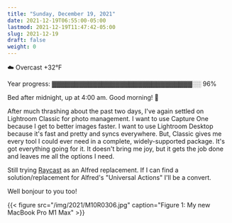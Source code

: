```yaml
---
title: "Sunday, December 19, 2021"
date: 2021-12-19T06:55:00-05:00
lastmod: 2021-12-19T11:47:42-05:00
slug: 2021-12-19
draft: false
weight: 0
---
```


☁️ Overcast +32°F

Year progress: ▓▓▓▓▓▓▓▓▓▓▓▓▓▓▓▓▓▓▓▓▓▓▓▓▓▓▓▓▓▓▓░░ 96%

Bed after midnight, up at 4:00 am. Good morning! 🥱

After much thrashing about the past two days, I've again settled on Lightroom Classic for photo management. I want to use Capture One because I get to better images faster. I want to use Lightroom Desktop because it's fast and pretty and syncs everywhere. But, Classic gives me every tool I could ever need in a complete, widely-supported package. It's got everything going for it. It doesn't bring me joy, but it gets the job done and leaves me all the options I need.

Still trying [Raycast](https://www.raycast.com/) as an Alfred replacement. If I can find a solution/replacement for Alfred's "Universal Actions" I'll be a convert.

Well bonjour to you too!

{{< figure src="/img/2021/M10R0306.jpg" caption="Figure 1: My new MacBook Pro M1 Max" >}}

[//]: # "Exported with love from a post written in Org mode"
[//]: # "- https://github.com/kaushalmodi/ox-hugo"
